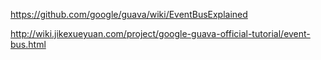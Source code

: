 https://github.com/google/guava/wiki/EventBusExplained


http://wiki.jikexueyuan.com/project/google-guava-official-tutorial/event-bus.html

